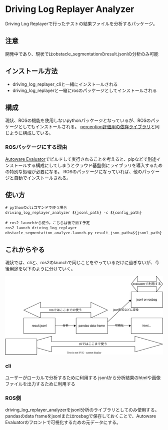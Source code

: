 # Driving Log Replayer Analyzer

Driving Log Replayerで行ったテストの結果ファイルを分析するパッケージ。

## 注意

開発中であり、現状ではobstacle_segmentationのresult.jsonlの分析のみ可能

## インストール方法

- driving_log_replayer_cliと一緒にインストールされる
- driving_log_replayerと一緒にrosのパッケージとしてインストールされる

## 構成

現状、ROSの機能を使用しないpythonパッケージとなっているが、ROSのパッケージとしてもインストールされる。
[perception評価用の依存ライブラリ](https://github.com/tier4/autoware_perception_evaluation)と同じように構成している。

### ROSパッケージにする理由

[Autoware Evaluator](https://docs.web.auto/user-manuals/evaluator/introduction)でビルドして実行されることを考えると、pipなどで別途インストールする構成にしてしまうとクラウド基盤側にライブラリを導入するための特別な処理が必要になる。
ROSのパッケージになっていれば、他のパッケージと自動でインストールされる。

## 使い方

```shell
# pythonのcliコマンドで使う場合
driving_log_replayer_analyzer ${jsonl_path} -c ${config_path}

# ros2 launchから使う。こちらは後で消す予定
ros2 launch driving_log_replayer obstacle_segmentation_analyze.launch.py result_json_path=${jsonl_path}
```

## これからやる

現状では、cliと、ros2のlaunchで同じことをやっているだけに過ぎないが、今後用途を以下のように分けていく。

![usage](./images/future_work.drawio.svg)

### cli

ユーザーがローカルで分析するために利用する
jsonlから分析結果のhtmlや画像ファイルを出力するために利用する

### ROS側

driving_log_replayer_analyzerをjsonl分析のライブラリとしてのみ使用する。
pandasのdata frameをjsonlまたはrosbagで保存しておくことで、Autoware Evaluatorのフロントで可視化するための元データにする。
